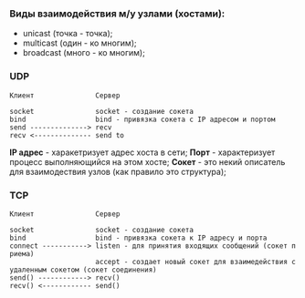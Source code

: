 ### Виды взаимодействия м/у узлами (хостами):

- unicast (точка - точка);
- multicast (один - ко многим);
- broadcast (много - ко многим);

### UDP
```
Клиент               Сервер

socket               socket - создание сокета
bind                 bind - привязка сокета с IP адресом и портом
send --------------> recv
recv <-------------- send to
```
**IP адрес** - харакетризует адрес хоста в сети;
**Порт** - характеризует процесс выполняющийся на этом хосте;
**Сокет** - это некий описатель для взаимодествия узлов (как правило это структура);

### TCP
```
Клиент               Сервер

socket               socket - создание сокета
bind                 bind - привязка сокета к IP адресу и порта
connect -----------> listen - для принятия входящих сообщений (сокет п                              риема)
                     accept - создает новый сокет для взаимедействия с                     удаленным сокетом (сокет соединения)
send() ------------> recv()
recv() <------------ send()

```
